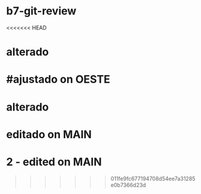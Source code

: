 # b7-git-review

<<<<<<< HEAD
# alterado

#ajustado on OESTE
=======
# alterado 

# editado on MAIN

# 2 - edited on MAIN
>>>>>>> 011fe9fc677194708d54ee7a31285e0b7366d23d
